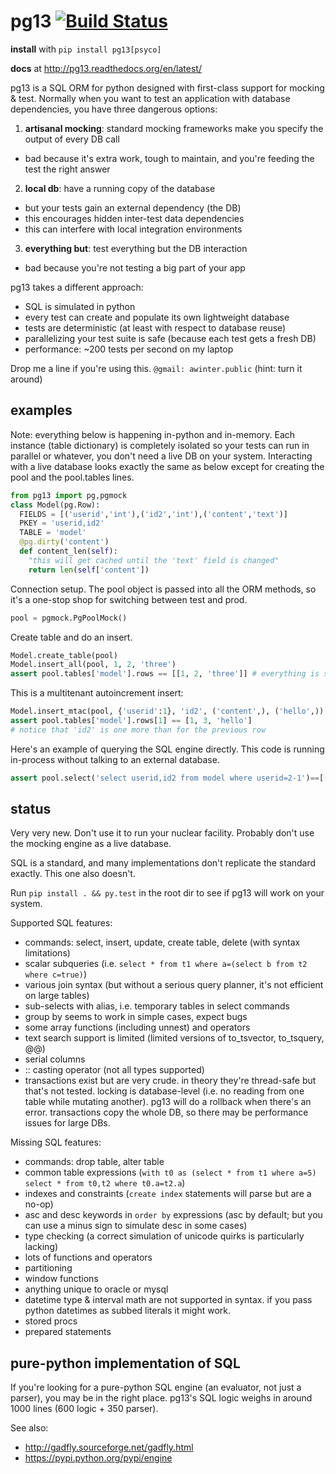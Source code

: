 # pg13 [![Build Status](https://travis-ci.org/abe-winter/pg13-py.svg?branch=master)](https://travis-ci.org/abe-winter/pg13-py)

**install** with `pip install pg13[psyco]`

**docs** at http://pg13.readthedocs.org/en/latest/

pg13 is a SQL ORM for python designed with first-class support for mocking & test. Normally when you want to test an application with database dependencies, you have three dangerous options:

1. **artisanal mocking**: standard mocking frameworks make you specify the output of every DB call
 * bad because it's extra work, tough to maintain, and you're feeding the test the right answer
2. **local db**: have a running copy of the database
 * but your tests gain an external dependency (the DB)
 * this encourages hidden inter-test data dependencies
 * this can interfere with local integration environments
3. **everything but**: test everything but the DB interaction
 * bad because you're not testing a big part of your app

pg13 takes a different approach:
* SQL is simulated in python
* every test can create and populate its own lightweight database
* tests are deterministic (at least with respect to database reuse)
* parallelizing your test suite is safe (because each test gets a fresh DB)
* performance: ~200 tests per second on my laptop

Drop me a line if you're using this. `@gmail: awinter.public` (hint: turn it around)

## examples

Note: everything below is happening in-python and in-memory. Each instance (table dictionary) is completely isolated so your tests can run in parallel or whatever, you don't need a live DB on your system. Interacting with a live database looks exactly the same as below except for creating the pool and the pool.tables lines.
```python
from pg13 import pg,pgmock
class Model(pg.Row):
  FIELDS = [('userid','int'),('id2','int'),('content','text')]
  PKEY = 'userid,id2'
  TABLE = 'model'
  @pg.dirty('content')
  def content_len(self):
    "this will get cached until the 'text' field is changed"
    return len(self['content'])
```
Connection setup. The pool object is passed into all the ORM methods, so it's a one-stop shop for switching between test and prod.
```python
pool = pgmock.PgPoolMock()
```
Create table and do an insert.
```python
Model.create_table(pool)
Model.insert_all(pool, 1, 2, 'three')
assert pool.tables['model'].rows == [[1, 2, 'three']] # everything is stored like you'd expect
```
This is a multitenant autoincrement insert:
```python
Model.insert_mtac(pool, {'userid':1}, 'id2', ('content',), ('hello',))
assert pool.tables['model'].rows[1] == [1, 3, 'hello']
# notice that 'id2' is one more than for the previous row
```
Here's an example of querying the SQL engine directly. This code is running in-process without talking to an external database.
```python
assert pool.select('select userid,id2 from model where userid=2-1')==[[1,2],[1,3]]
```

## status

Very very new. Don't use it to run your nuclear facility. Probably don't use the mocking engine as a live database.

SQL is a standard, and many implementations don't replicate the standard exactly. This one also doesn't.

Run `pip install . && py.test` in the root dir to see if pg13 will work on your system.

Supported SQL features:
* commands: select, insert, update, create table, delete (with syntax limitations)
* scalar subqueries (i.e. `select * from t1 where a=(select b from t2 where c=true)`)
* various join syntax (but without a serious query planner, it's not efficient on large tables)
* sub-selects with alias, i.e. temporary tables in select commands
* group by seems to work in simple cases, expect bugs
* some array functions (including unnest) and operators
* text search support is limited (limited versions of to_tsvector, to_tsquery, @@)
* serial columns
* :: casting operator (not all types supported)
* transactions exist but are very crude. in theory they're thread-safe but that's not tested. locking is database-level (i.e. no reading from one table while mutating another). pg13 will do a rollback when there's an error. transactions copy the whole DB, so there may be performance issues for large DBs.

Missing SQL features:
* commands: drop table, alter table
* common table expressions (`with t0 as (select * from t1 where a=5) select * from t0,t2 where t0.a=t2.a`)
* indexes and constraints (`create index` statements will parse but are a no-op)
* asc and desc keywords in `order by` expressions (asc by default; but you can use a minus sign to simulate desc in some cases)
* type checking (a correct simulation of unicode quirks is particularly lacking)
* lots of functions and operators
* partitioning
* window functions
* anything unique to oracle or mysql
* datetime type & interval math are not supported in syntax. if you pass python datetimes as subbed literals it might work.
* stored procs
* prepared statements

## pure-python implementation of SQL

If you're looking for a pure-python SQL engine (an evaluator, not just a parser), you may be in the right place. pg13's SQL logic weighs in around 1000 lines (600 logic + 350 parser).

See also:
* http://gadfly.sourceforge.net/gadfly.html
* https://pypi.python.org/pypi/engine
